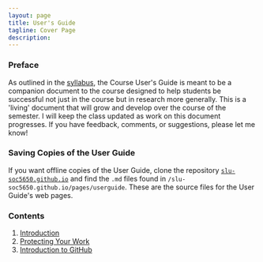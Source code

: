 ```yaml
---
layout: page
title: User's Guide
tagline: Cover Page
description:
---
```


### Preface
As outlined in the [syllabus](https://github.com/slu-soc5650/Core-Documents/blob/master/syllabus.pdf), the Course User's Guide is meant to be a companion document to the course designed to help students be successful not just in the course but in research more generally. This is a 'living' document that will grow and develop over the course of the semester. I will keep the class updated as work on this document progresses. If you have feedback, comments, or suggestions, please let me know!

### Saving Copies of the User Guide
If you want offline copies of the User Guide, clone the repository [`slu-soc5650.github.io`](https://github.com/slu-soc5650/slu-soc5650.github.io) and find the `.md` files found in `/slu-soc5650.github.io/pages/userguide`. These are the source files for the User Guide's web pages.

### Contents
  1. [Introduction](userguide/introduction.html)
  2. [Protecting Your Work](userguide/protecting-your-work.html)
  3. [Introduction to GitHub](userguide/introduction-to-github.html)
